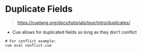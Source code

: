 # Duplicate Fields
> https://cuelang.org/docs/tutorials/tour/intro/duplicates/

- Cue allows for duplicated fields so long as they don't conflict

```shell
# For conflict example:
cue eval conflict.cue
```
